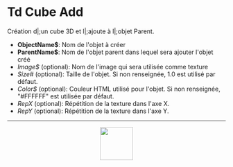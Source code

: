 # Td Cube Add
Création d|;un cube 3D et l|;ajoute à l|;objet Parent.
- **ObjectName&dollar;**: Nom de l'objet à créer
- **ParentName&dollar;**: Nom de l'objet parent dans lequel sera ajouter l'objet créé
- _Image&dollar;_ (optional): Nom de l'image qui sera utilisée comme texture
- _Size#_ (optional): Taille de l'objet. Si non renseignée, 1.0 est utilisé par défaut.
- _Color&dollar;_ (optional): Couleur HTML utilisé pour l'objet. Si non renseignée, "#FFFFFF" est utilisée par défaut.
- _RepX_ (optional): Répétition de la texture dans l'axe X.
- _RepY_ (optional): Répétition de la texture dans l'axe Y.
---
<p align="center"><img valign="middle" width="76px" src="https://drive.google.com/uc?export=view&id=1c2KO0LJpvMS9X9CAGV6dOfciR7OWhdKA" /></p>